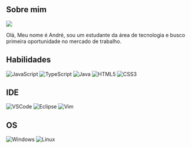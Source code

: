 ## Sobre mim

<img src="https://i.pinimg.com/originals/e3/8b/75/e38b75f9ceb27f5f032f5656158dde55.gif"/>

Olá, Meu nome é André, sou um estudante da área de tecnologia e busco primeira oportunidade no mercado de trabalho.

## Habilidades

![JavaScript](https://img.shields.io/badge/JavaScript-212429?style=for-the-badge&logo=javascript&logoColor=ffffff)
![TypeScript](https://img.shields.io/badge/TypeScript-212429?style=for-the-badge&logo=typescript&logoColor=white)
![Java](https://img.shields.io/badge/java-212429.svg?style=for-the-badge&logo=openjdk&logoColor=white)
![HTML5](https://img.shields.io/badge/HTML5-212429?style=for-the-badge&logo=html5&logoColor=white)
![CSS3](https://img.shields.io/badge/CSS3-212429?style=for-the-badge&logo=css3&logoColor=white)

## IDE

![VSCode](https://img.shields.io/badge/VSCode-212429?style=for-the-badge&logo=visual%20studio%20code&logoColor=white)
![Eclipse](https://img.shields.io/badge/Eclipse-212429?style=for-the-badge&logo=eclipse&logoColor=white)
![Vim](https://img.shields.io/badge/VIM-212429.svg?style=for-the-badge&logo=vim&logoColor=white)

## OS

![Windows](https://img.shields.io/badge/Windows-212429?style=for-the-badge&logo=windows&logoColor=white)
![Linux](https://img.shields.io/badge/Linux-212429?style=for-the-badge&logo=linux&logoColor=white)
